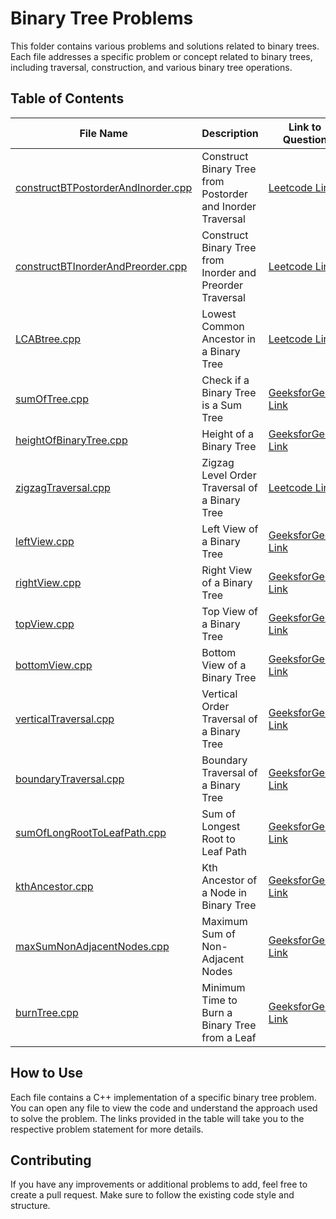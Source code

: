 # Binary Tree Problems

This folder contains various problems and solutions related to binary trees. Each file addresses a specific problem or concept related to binary trees, including traversal, construction, and various binary tree operations.

## Table of Contents

| File Name | Description | Link to Question |
|-----------|-------------|------------------|
| [constructBTPostorderAndInorder.cpp](constructBTPostorderAndInorder.cpp) | Construct Binary Tree from Postorder and Inorder Traversal | [Leetcode Link](https://leetcode.com/problems/construct-binary-tree-from-inorder-and-postorder-traversal/) |
| [constructBTInorderAndPreorder.cpp](constructBTInorderAndPreorder.cpp) | Construct Binary Tree from Inorder and Preorder Traversal | [Leetcode Link](https://leetcode.com/problems/construct-binary-tree-from-preorder-and-inorder-traversal/) |
| [LCABtree.cpp](part03_FANNGquestion/LCABtree.cpp) | Lowest Common Ancestor in a Binary Tree | [Leetcode Link](https://leetcode.com/problems/lowest-common-ancestor-of-a-binary-tree/) |
| [sumOfTree.cpp](Part01_FANNGquestion/sumOfTree.cpp) | Check if a Binary Tree is a Sum Tree | [GeeksforGeeks Link](https://www.geeksforgeeks.org/check-if-a-given-binary-tree-is-sumtree/) |
| [heightOfBinaryTree.cpp](Part01_FANNGquestion/heightOfBinaryTree.cpp) | Height of a Binary Tree | [GeeksforGeeks Link](https://www.geeksforgeeks.org/write-a-c-program-to-find-the-maximum-depth-or-height-of-a-tree/) |
| [zigzagTraversal.cpp](part02_FANNGquestion/zigzagTraversal.cpp) | Zigzag Level Order Traversal of a Binary Tree | [Leetcode Link](https://leetcode.com/problems/binary-tree-zigzag-level-order-traversal/) |
| [leftView.cpp](part02_FANNGquestion/leftView.cpp) | Left View of a Binary Tree | [GeeksforGeeks Link](https://www.geeksforgeeks.org/print-left-view-binary-tree/) |
| [rightView.cpp](part02_FANNGquestion/rightView.cpp) | Right View of a Binary Tree | [GeeksforGeeks Link](https://www.geeksforgeeks.org/print-right-view-binary-tree-2/) |
| [topView.cpp](part02_FANNGquestion/topView.cpp) | Top View of a Binary Tree | [GeeksforGeeks Link](https://www.geeksforgeeks.org/print-nodes-top-view-binary-tree/) |
| [bottomView.cpp](part02_FANNGquestion/bottomView.cpp) | Bottom View of a Binary Tree | [GeeksforGeeks Link](https://www.geeksforgeeks.org/bottom-view-binary-tree/) |
| [verticalTraversal.cpp](part02_FANNGquestion/verticalTraversal.cpp) | Vertical Order Traversal of a Binary Tree | [GeeksforGeeks Link](https://www.geeksforgeeks.org/print-binary-tree-vertical-order-set-2/) |
| [boundaryTraversal.cpp](part02_FANNGquestion/boundryTraversal.cpp) | Boundary Traversal of a Binary Tree | [GeeksforGeeks Link](https://www.geeksforgeeks.org/boundary-traversal-of-binary-tree/) |
| [sumOfLongRootToLeafPath.cpp](part03_FANNGquestion/sumOfLongRootToLeafPath.cpp) | Sum of Longest Root to Leaf Path | [GeeksforGeeks Link](https://www.geeksforgeeks.org/sum-nodes-longest-path-root-leaf-node/) |
| [kthAncestor.cpp](part03_FANNGquestion/kthAncestor.cpp) | Kth Ancestor of a Node in Binary Tree | [GeeksforGeeks Link](https://www.geeksforgeeks.org/kth-ancestor-node-binary-tree-set-2/) |
| [maxSumNonAdjacentNodes.cpp](part03_FANNGquestion/maxSumNonAdjacentNodes.cpp) | Maximum Sum of Non-Adjacent Nodes | [GeeksforGeeks Link](https://www.geeksforgeeks.org/maximum-sum-non-adjacent-nodes-binary-tree/) |
| [burnTree.cpp](HardQuestion/burnTree.cpp) | Minimum Time to Burn a Binary Tree from a Leaf | [GeeksforGeeks Link](https://www.geeksforgeeks.org/minimum-time-to-burn-a-tree-starting-from-a-leaf-node/) |

## How to Use

Each file contains a C++ implementation of a specific binary tree problem. You can open any file to view the code and understand the approach used to solve the problem. The links provided in the table will take you to the respective problem statement for more details.

## Contributing

If you have any improvements or additional problems to add, feel free to create a pull request. Make sure to follow the existing code style and structure.

